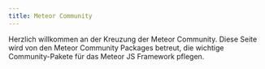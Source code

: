```yaml
---
title: Meteor Community
---
```


Herzlich willkommen an der Kreuzung der Meteor Community. Diese Seite wird von den Meteor Community Packages betreut, die wichtige Community-Pakete für das Meteor JS Framework pflegen.
